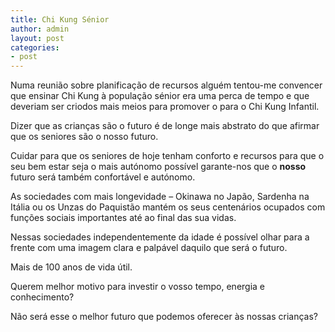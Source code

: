 ```yaml
---
title: Chi Kung Sénior
author: admin
layout: post
categories:
- post
---
```

Numa reunião sobre planificação de recursos alguém tentou-me convencer que ensinar Chi Kung à população sénior era uma perca de tempo e que deveriam ser criodos mais meios para promover o para o Chi Kung Infantil.

Dizer que as crianças são o futuro é de longe mais abstrato do que afirmar que os seniores são o nosso futuro.

Cuidar para que os seniores de hoje tenham conforto e recursos para que o seu bem estar seja o mais autónomo possível garante-nos que o **nosso** futuro será também confortável e autónomo.

As sociedades com mais longevidade &#8211; Okinawa no Japão, Sardenha na Itália ou os Unzas do Paquistão mantém os seus centenários ocupados com funções sociais importantes até ao final das sua vidas.

Nessas sociedades independentemente da idade é possível olhar para a frente com uma imagem clara e palpável daquilo que será o futuro.

Mais de 100 anos de vida útil.

Querem melhor motivo para investir o vosso tempo, energia e conhecimento?

Não será esse o melhor futuro que podemos oferecer às nossas crianças?
